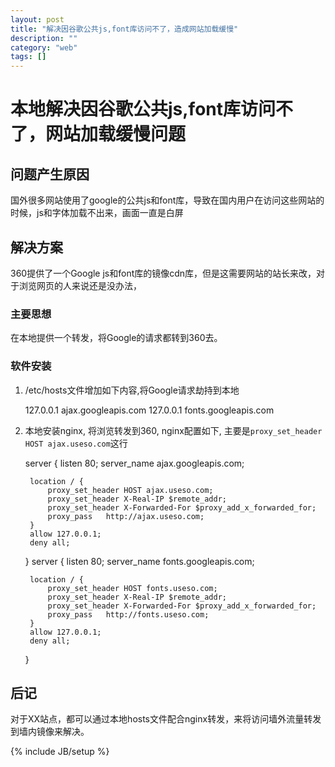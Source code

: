 ```yaml
---
layout: post
title: "解决因谷歌公共js,font库访问不了，造成网站加载缓慢"
description: ""
category: "web"
tags: []
---
```


# 本地解决因谷歌公共js,font库访问不了，网站加载缓慢问题
## 问题产生原因
国外很多网站使用了google的公共js和font库，导致在国内用户在访问这些网站的时候，js和字体加载不出来，画面一直是白屏
## 解决方案
360提供了一个Google js和font库的镜像cdn库，但是这需要网站的站长来改，对于浏览网页的人来说还是没办法，
### 主要思想
在本地提供一个转发，将Google的请求都转到360去。
### 软件安装
1. /etc/hosts文件增加如下内容,将Google请求劫持到本地

    127.0.0.1 ajax.googleapis.com
    127.0.0.1 fonts.googleapis.com

2. 本地安装nginx, 将浏览转发到360, nginx配置如下, 主要是`proxy_set_header HOST ajax.useso.com`这行

    server {
        listen 80;
        server_name ajax.googleapis.com;
    
        location / {
            proxy_set_header HOST ajax.useso.com;
            proxy_set_header X-Real-IP $remote_addr;
            proxy_set_header X-Forwarded-For $proxy_add_x_forwarded_for;
            proxy_pass   http://ajax.useso.com;
        }
        allow 127.0.0.1;
        deny all;
    }
    server {
        listen 80;
        server_name fonts.googleapis.com;
    
        location / {
            proxy_set_header HOST fonts.useso.com;
            proxy_set_header X-Real-IP $remote_addr;
            proxy_set_header X-Forwarded-For $proxy_add_x_forwarded_for;
            proxy_pass   http://fonts.useso.com;
        }
        allow 127.0.0.1;
        deny all;
    }

## 后记
对于XX站点，都可以通过本地hosts文件配合nginx转发，来将访问墙外流量转发到墙内镜像来解决。

{% include JB/setup %}

